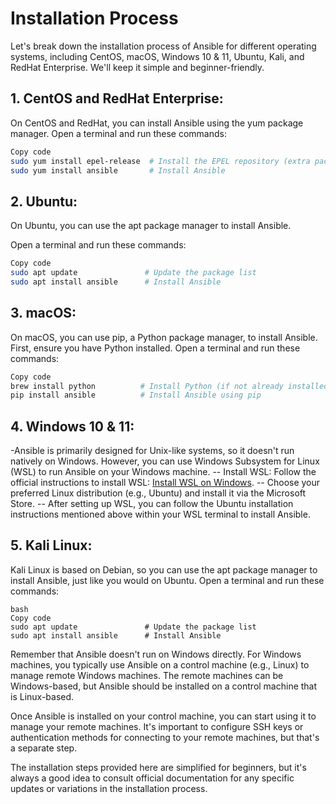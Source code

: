 # Installation Process
Let's break down the installation process of Ansible for different operating systems, including CentOS, macOS, Windows 10 & 11, Ubuntu, Kali, and RedHat Enterprise. We'll keep it simple and beginner-friendly.

## 1. CentOS and RedHat Enterprise:
On CentOS and RedHat, you can install Ansible using the yum package manager.
Open a terminal and run these commands:
```bash
Copy code
sudo yum install epel-release  # Install the EPEL repository (extra packages)
sudo yum install ansible       # Install Ansible
```
## 2. Ubuntu:
On Ubuntu, you can use the apt package manager to install Ansible.

Open a terminal and run these commands:

```bash
Copy code
sudo apt update               # Update the package list
sudo apt install ansible      # Install Ansible
```

## 3. macOS:
On macOS, you can use pip, a Python package manager, to install Ansible. First, ensure you have Python installed.
Open a terminal and run these commands:
```bash
Copy code
brew install python          # Install Python (if not already installed)
pip install ansible          # Install Ansible using pip
```

## 4. Windows 10 & 11:
-Ansible is primarily designed for Unix-like systems, so it doesn't run natively on Windows. However, you can use Windows Subsystem for Linux (WSL) to run Ansible on your Windows machine.
-- Install WSL: Follow the official instructions to install WSL: [Install WSL on Windows](https://learn.microsoft.com/en-us/windows/wsl/install).
-- Choose your preferred Linux distribution (e.g., Ubuntu) and install it via the Microsoft Store.
-- After setting up WSL, you can follow the Ubuntu installation instructions mentioned above within your WSL terminal to install Ansible.

## 5. Kali Linux:
Kali Linux is based on Debian, so you can use the apt package manager to install Ansible, just like you would on Ubuntu.
Open a terminal and run these commands:
```
bash
Copy code
sudo apt update               # Update the package list
sudo apt install ansible      # Install Ansible
```
Remember that Ansible doesn't run on Windows directly. For Windows machines, you typically use Ansible on a control machine (e.g., Linux) to manage remote Windows machines. The remote machines can be Windows-based, but Ansible should be installed on a control machine that is Linux-based.

Once Ansible is installed on your control machine, you can start using it to manage your remote machines. It's important to configure SSH keys or authentication methods for connecting to your remote machines, but that's a separate step.

The installation steps provided here are simplified for beginners, but it's always a good idea to consult official documentation for any specific updates or variations in the installation process.
